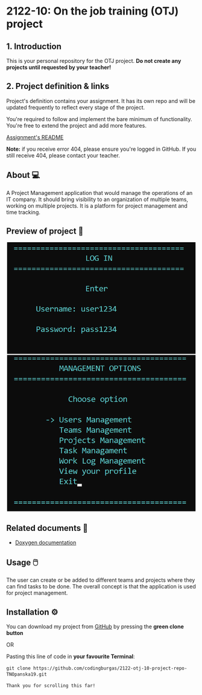 # 2122-10: On the job training (OTJ) project

## 1. Introduction

This is your personal repository for the OTJ project. **Do not create any projects until requested by your teacher!**

## 2. Project definition & links

Project's definition contains your assignment. It has its own repo and will be updated frequently to reflect every stage of the project.

You're required to follow and implement the bare minimum of functionality. You're free to extend the project and add more features.

[Assignment's README](https://github.com/codingburgas/2122-otj-10-project-definition)

**Note:** if you receive error 404, please ensure you're logged in GitHub. If you still receive 404, please contact your teacher.

## About 💻 <a name = "about"></a>
A Project Management application that would manage the operations of an IT company. It should bring visibility to an organization of multiple teams, working on multiple projects. It is a platform for project management and time tracking.

## Preview of project 🎥 <a name = "preview"></a>
<div align = "center">
   <img src = "assets/demo1.png" alt = "preview img 1" width="500px">
   <br>
   <img src = "assets/demo2.png" alt = "preview img 2" width="500px">
</div>

## Related documents 📄 <a name = "docs"></a>
   + [Doxygen documentation](https://github.com/TNOpanska19/OTJ-2022-doxygen-documentation)

## Usage 🖱️ <a name = "usage"></a>
The user can create or be added to different teams and projects where they can find tasks to be done. The overall concept is that the application is used for project management.

## Installation ⚙ <a name = "installation"></a>
You can download my project from [GitHub](https://github.com/codingburgas/2122-otj-10-project-repo-TNOpanska19) by pressing the **green clone button**

OR

Pasting this line of code in **your favourite Terminal**:

```
git clone https://github.com/codingburgas/2122-otj-10-project-repo-TNOpanska19.git
```

```
Thank you for scrolling this far!
```
